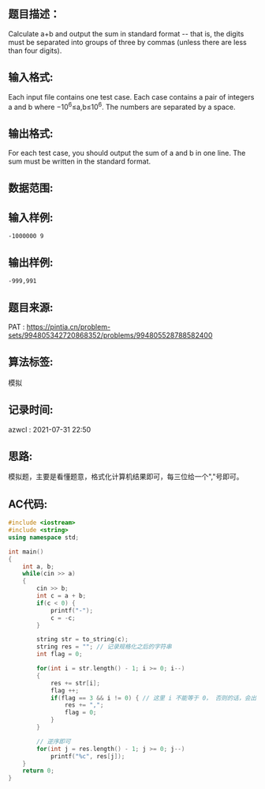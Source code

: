 ## 题目描述：
Calculate a+b and output the sum in standard format -- that is, the digits must be separated into groups of three by commas (unless there are less than four digits).

## 输入格式:
Each input file contains one test case. Each case contains a pair of integers a and b where −10<sup>6</sup>≤a,b≤10<sup>6</sup>. The numbers are separated by a space.

## 输出格式:
For each test case, you should output the sum of a and b in one line. The sum must be written in the standard format.

## 数据范围:

## 输入样例:
```
-1000000 9
```

## 输出样例:
```
-999,991
```

## 题目来源:
PAT : https://pintia.cn/problem-sets/994805342720868352/problems/994805528788582400

## 算法标签:
模拟  

## 记录时间:
azwcl : 2021-07-31 22:50

## 思路:
模拟题，主要是看懂题意，格式化计算机结果即可，每三位给一个","号即可。  

## AC代码:
```cpp
#include <iostream>
#include <string>
using namespace std;

int main()
{
    int a, b;
    while(cin >> a)
    {
        cin >> b;
        int c = a + b;
        if(c < 0) {
            printf("-");
            c = -c;
        }

        string str = to_string(c);
        string res = ""; // 记录规格化之后的字符串
        int flag = 0;

        for(int i = str.length() - 1; i >= 0; i--) 
        {
            res += str[i];
            flag ++;
            if(flag == 3 && i != 0) { // 这里 i 不能等于 0， 否则的话，会出现 200 -> ,200 的情况
                res += ","; 
                flag = 0;
            }
        }

        // 逆序即可
        for(int j = res.length() - 1; j >= 0; j--)
            printf("%c", res[j]);
    }
    return 0;
}
```